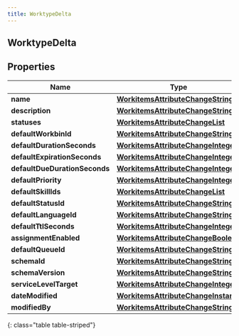 ```yaml
---
title: WorktypeDelta
---
```

## WorktypeDelta


## Properties

| Name | Type | Description | Notes |
| ------------ | ------------- | ------------- | ------------- |
| **name** | <!----><!---->[**WorkitemsAttributeChangeString**](WorkitemsAttributeChangeString.html)<!----> |  |  [optional] |
| **description** | <!----><!---->[**WorkitemsAttributeChangeString**](WorkitemsAttributeChangeString.html)<!----> |  |  [optional] |
| **statuses** | <!----><!---->[**WorkitemsAttributeChangeList**](WorkitemsAttributeChangeList.html)<!----> |  |  [optional] |
| **defaultWorkbinId** | <!----><!---->[**WorkitemsAttributeChangeString**](WorkitemsAttributeChangeString.html)<!----> |  |  [optional] |
| **defaultDurationSeconds** | <!----><!---->[**WorkitemsAttributeChangeInteger**](WorkitemsAttributeChangeInteger.html)<!----> |  |  [optional] |
| **defaultExpirationSeconds** | <!----><!---->[**WorkitemsAttributeChangeInteger**](WorkitemsAttributeChangeInteger.html)<!----> |  |  [optional] |
| **defaultDueDurationSeconds** | <!----><!---->[**WorkitemsAttributeChangeInteger**](WorkitemsAttributeChangeInteger.html)<!----> |  |  [optional] |
| **defaultPriority** | <!----><!---->[**WorkitemsAttributeChangeInteger**](WorkitemsAttributeChangeInteger.html)<!----> |  |  [optional] |
| **defaultSkillIds** | <!----><!---->[**WorkitemsAttributeChangeList**](WorkitemsAttributeChangeList.html)<!----> |  |  [optional] |
| **defaultStatusId** | <!----><!---->[**WorkitemsAttributeChangeString**](WorkitemsAttributeChangeString.html)<!----> |  |  [optional] |
| **defaultLanguageId** | <!----><!---->[**WorkitemsAttributeChangeString**](WorkitemsAttributeChangeString.html)<!----> |  |  [optional] |
| **defaultTtlSeconds** | <!----><!---->[**WorkitemsAttributeChangeInteger**](WorkitemsAttributeChangeInteger.html)<!----> |  |  [optional] |
| **assignmentEnabled** | <!----><!---->[**WorkitemsAttributeChangeBoolean**](WorkitemsAttributeChangeBoolean.html)<!----> |  |  [optional] |
| **defaultQueueId** | <!----><!---->[**WorkitemsAttributeChangeString**](WorkitemsAttributeChangeString.html)<!----> |  |  [optional] |
| **schemaId** | <!----><!---->[**WorkitemsAttributeChangeString**](WorkitemsAttributeChangeString.html)<!----> |  |  [optional] |
| **schemaVersion** | <!----><!---->[**WorkitemsAttributeChangeString**](WorkitemsAttributeChangeString.html)<!----> |  |  [optional] |
| **serviceLevelTarget** | <!----><!---->[**WorkitemsAttributeChangeInteger**](WorkitemsAttributeChangeInteger.html)<!----> |  |  [optional] |
| **dateModified** | <!----><!---->[**WorkitemsAttributeChangeInstant**](WorkitemsAttributeChangeInstant.html)<!----> |  |  [optional] |
| **modifiedBy** | <!----><!---->[**WorkitemsAttributeChangeString**](WorkitemsAttributeChangeString.html)<!----> |  |  [optional] |
{: class="table table-striped"}



